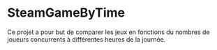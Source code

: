 # SteamGameByTime
Ce projet a pour but de comparer les jeux en fonctions du nombres de joueurs concurrents à différentes heures de la journée.
